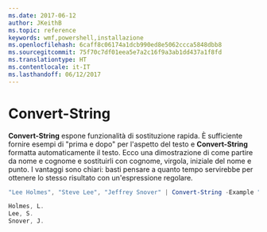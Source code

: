 ```yaml
---
ms.date: 2017-06-12
author: JKeithB
ms.topic: reference
keywords: wmf,powershell,installazione
ms.openlocfilehash: 6caff8c06174a1dcb990ed8e5062ccca5848dbb8
ms.sourcegitcommit: 75f70c7df01eea5e7a2c16f9a3ab1dd437a1f8fd
ms.translationtype: HT
ms.contentlocale: it-IT
ms.lasthandoff: 06/12/2017
---
```

# <a name="convert-string"></a>Convert-String
**Convert-String** espone funzionalità di sostituzione rapida. È sufficiente fornire esempi di "prima e dopo" per l'aspetto del testo e **Convert-String** formatta automaticamente il testo. Ecco una dimostrazione di come partire da nome e cognome e sostituirli con cognome, virgola, iniziale del nome e punto. I vantaggi sono chiari: basti pensare a quanto tempo servirebbe per ottenere lo stesso risultato con un'espressione regolare.

```powershell
"Lee Holmes", "Steve Lee", "Jeffrey Snover" | Convert-String -Example "Bill Gates=Gates, B.","John Smith=Smith, J."

Holmes, L.
Lee, S.
Snover, J.
```

